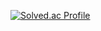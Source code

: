 [![Solved.ac Profile](http://mazassumnida.wtf/api/v2/generate_badge?boj=dlswns)](https://solved.ac/dlswns/)
